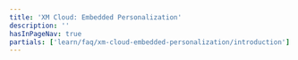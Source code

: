 ```yaml
---
title: 'XM Cloud: Embedded Personalization'
description: ''
hasInPageNav: true
partials: ['learn/faq/xm-cloud-embedded-personalization/introduction']
---
```

